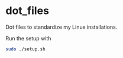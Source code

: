 # dot_files
Dot files to standardize my Linux installations.

Run the setup with
```bash
sudo ./setup.sh
```